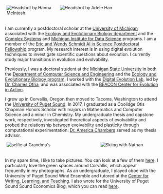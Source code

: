 <style>
  .img-group{
  	display:flex;
    width:100%;
    margin:auto;
  }

  .flex-container{
  	display:flex;
  }

  .flex-aspect .img-container1{
	   flex:0.7748;
  }

  .flex-aspect .img-container2{
	   flex:0.9282;
  }

  .flex-aspect .img-container3{
	   flex:1.5;
  }

  .flex-aspect .img-container4{
	   flex:1.5;
  }

  .padding {
	padding: 0px 5px 20px 5px;
}

</style>

<div class="img-group flex-container flex-aspect">

  <div class = "img-container1 padding">
    <img src="/resources/personal_photo_1.jpg" alt="Headshot by Hanna McIntosh" class = "baseimg"/>
  </div>

  <div class = "img-container3 padding">
  <img src="/resources/personal_photo_3.jpeg" alt="Headshot by Adele Han" class = "baseimg"/>
  </div>

</div>

I am currently a postdoctoral scholar at the [University of Michigan](https://umich.edu/) associated with the [Ecology and Evolutionary Biology department](https://lsa.umich.edu/eeb) and the [Complex Systems](https://lsa.umich.edu/cscs/) and [Michigan Institute for Data Science](https://midas.umich.edu/) programs.
I am a member of the [Eric and Wendy Schmidt AI in Science Postdoctoral Fellowship](https://www.schmidtfutures.com/our-work/schmidt-ai-in-science-postdocs/) program.
My research interest is in using digital evolution techniques to investigate scientific questions about evolution.
I currently study major transitions in evolution and evolvability.

Previously, I was a doctoral student at the [Michigan State University](https://msu.edu/) in both the [Department of Computer Science and Engineering](http://www.cse.msu.edu/) and the [Ecology and Evolutionary Biology program](https://eebb.msu.edu/).
I worked with the [Digital Evolution Lab](http://devolab.msu.edu/), led by [Dr. Charles Ofria](http://www.ofria.com/), and was associated with the [BEACON Center for Evolution in Action](http://beacon-center.org/).

I grew up in Corvallis, Oregon then moved to Tacoma, Washington to attend the [University of Puget Sound](https://www.pugetsound.edu/).
In 2017, I graduated as a Coolidge Otis Chapman Honors Scholar with majors in Mathematics and Computer Science and a minor in Chemistry.
My undergraduate thesis and capstone work, respectively, investigated theoretical aspects of evolvability and probed the relationship between evolvability and plasticity through computational experimentation.
[Dr. America Chambers](http://mathcs.pugetsound.edu/~alchambers/) served as my thesis advisor.

<div class="img-group flex-container flex-aspect">

  <div class = "img-container4 padding">
    <img src="/resources/personal_photo_4.jpg" alt="selfie at Grandma's" class = "baseimg"/>
  </div>

  <div class = "img-container2 padding">
    <img src="/resources/personal_photo_2.jpg" alt="Skiing with Nathan" class = "baseimg"/>
  </div>

</div>

In my spare time, I like to take pictures.
You can look at a few of them [here](http://mmore500.tumblr.com).
I particularly love the green spaces around Corvallis, which appear frequently in my photographs.
As an undergraduate, I played oboe with the University of Puget Sound Wind Ensemble and tutored at the [Center for Writing, Learning, and Teaching](https://www.pugetsound.edu/cwlt).
I also wrote for the University of Puget Sound Sound Economics Blog, which you can read [here](https://blogs.pugetsound.edu/econ/).
